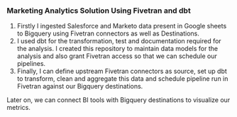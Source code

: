 ### Marketing Analytics Solution Using Fivetran and dbt

1. Firstly I ingested Salesforce and Marketo data present in Google sheets to Bigquery using Fivetran connectors as well as Destinations.
2. I used dbt for the transformation, test and documentation required for the analysis. I created this repository to maintain data models for the analysis and also grant Fivetran access so that we can schedule our pipelines.
3. Finally, I can define upstream Fivetran connectors as source, set up dbt to transform, clean and aggregate this data and schedule pipeline run in Fivetran against our Bigquery destinations.

Later on, we can connect BI tools with Bigquery destinations to visualize our metrics.
